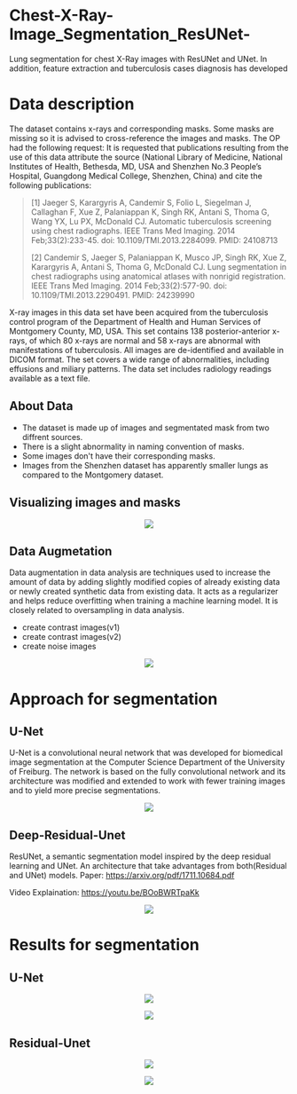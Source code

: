 # Chest-X-Ray-Image_Segmentation_ResUNet-
Lung segmentation for chest X-Ray images with ResUNet and UNet. In addition, feature extraction and tuberculosis cases diagnosis has developed

# Data description
The dataset contains x-rays and corresponding masks. Some masks are missing so it is advised to cross-reference the images and masks.
The OP had the following request:
It is requested that publications resulting from the use of this data attribute the source (National Library of Medicine, National Institutes of Health, Bethesda, MD, USA and Shenzhen No.3 People’s Hospital, Guangdong Medical College, Shenzhen, China) and cite the following publications:
> [1] Jaeger S, Karargyris A, Candemir S, Folio L, Siegelman J, Callaghan F, Xue Z, Palaniappan K, Singh RK, Antani S, Thoma G, Wang YX, Lu PX, McDonald CJ. Automatic tuberculosis screening using chest radiographs. IEEE Trans Med Imaging. 2014 Feb;33(2):233-45. doi: 10.1109/TMI.2013.2284099. PMID: 24108713
> 
> [2] Candemir S, Jaeger S, Palaniappan K, Musco JP, Singh RK, Xue Z, Karargyris A, Antani S, Thoma G, McDonald CJ. Lung segmentation in chest radiographs using anatomical atlases with nonrigid registration. IEEE Trans Med Imaging. 2014 Feb;33(2):577-90. doi: 10.1109/TMI.2013.2290491. PMID: 24239990

X-ray images in this data set have been acquired from the tuberculosis control program of the Department of Health and Human Services of Montgomery County, MD, USA. This set contains 138 posterior-anterior x-rays, of which 80 x-rays are normal and 58 x-rays are abnormal with manifestations of tuberculosis. All images are de-identified and available in DICOM format. The set covers a wide range of abnormalities, including effusions and miliary patterns. The data set includes radiology readings available as a text file.
## About Data
* The dataset is made up of images and segmentated mask from two diffrent sources.
* There is a slight abnormality in naming convention of masks.
* Some images don't have their corresponding masks.
* Images from the Shenzhen dataset has apparently smaller lungs as compared to the Montgomery dataset.

## Visualizing images and masks
<p align="center">
<a href="https://github.com/mo26-web/Chest-X-Ray-Image_Segmentation_ResUNet-/blob/main/images/1.png"><img src="https://github.com/mo26-web/Chest-X-Ray-Image_Segmentation_ResUNet-/blob/main/images/1.png" align="center"></a>
</p>

## Data Augmetation
Data augmentation in data analysis are techniques used to increase the amount of data by adding slightly modified copies of already existing data or newly created synthetic data from existing data. It acts as a regularizer and helps reduce overfitting when training a machine learning model. It is closely related to oversampling in data analysis.
* create contrast images(v1)
* create contrast images(v2)
* create noise images

<p align="center">
<a href="https://github.com/mo26-web/Chest-X-Ray-Image_Segmentation_ResUNet-/blob/main/images/2.png"><img src="https://github.com/mo26-web/Chest-X-Ray-Image_Segmentation_ResUNet-/blob/main/images/2.png" align="center"></a>
</p>

# Approach for segmentation
## U-Net
U-Net is a convolutional neural network that was developed for biomedical image segmentation at the Computer Science Department of the University of Freiburg. The network is based on the fully convolutional network and its architecture was modified and extended to work with fewer training images and to yield more precise segmentations.

<p align="center">
<a href="https://github.com/mo26-web/Chest-X-Ray-Image_Segmentation_ResUNet-/blob/main/images/u-net-architecture.png"><img src="https://github.com/mo26-web/Chest-X-Ray-Image_Segmentation_ResUNet-/blob/main/images/u-net-architecture.png" align="center"></a>
</p>

## Deep-Residual-Unet
ResUNet, a semantic segmentation model inspired by the deep residual learning and UNet. An architecture that take advantages from both(Residual and UNet) models.
Paper: https://arxiv.org/pdf/1711.10684.pdf

Video Explaination: https://youtu.be/BOoBWRTpaKk

<p align="center">
<a href="https://github.com/nikhilroxtomar/Deep-Residual-Unet/raw/master/images/arch.png"><img src="https://github.com/nikhilroxtomar/Deep-Residual-Unet/raw/master/images/arch.png" align="center"></a>
</p>

# Results for segmentation
## U-Net

<p align="center">
<a href="https://github.com/mo26-web/Chest-X-Ray-Image_Segmentation_ResUNet-/blob/main/images/results4.png"><img src="https://github.com/mo26-web/Chest-X-Ray-Image_Segmentation_ResUNet-/blob/main/images/results4.png" align="center"></a>
</p>

<p align="center">
<a href="https://github.com/mo26-web/Chest-X-Ray-Image_Segmentation_ResUNet-/blob/main/images/results3.png"><img src="https://github.com/mo26-web/Chest-X-Ray-Image_Segmentation_ResUNet-/blob/main/images/results3.png" align="center"></a>
</p>

## Residual-Unet

<p align="center">
<a href="https://github.com/mo26-web/Chest-X-Ray-Image_Segmentation_ResUNet-/blob/main/images/results2.png"><img src="https://github.com/mo26-web/Chest-X-Ray-Image_Segmentation_ResUNet-/blob/main/images/results2.png" align="center"></a>
</p>

<p align="center">
<a href="https://github.com/mo26-web/Chest-X-Ray-Image_Segmentation_ResUNet-/blob/main/images/results2.png"><img src="https://github.com/mo26-web/Chest-X-Ray-Image_Segmentation_ResUNet-/blob/main/images/results2.png" align="center"></a>
</p>
